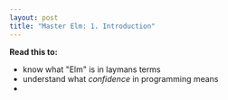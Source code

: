 ```yaml
---
layout: post
title: "Master Elm: 1. Introduction"
---
```


**Read this to:**

- know what "Elm" is in laymans terms
- understand what _confidence_ in programming means
-
